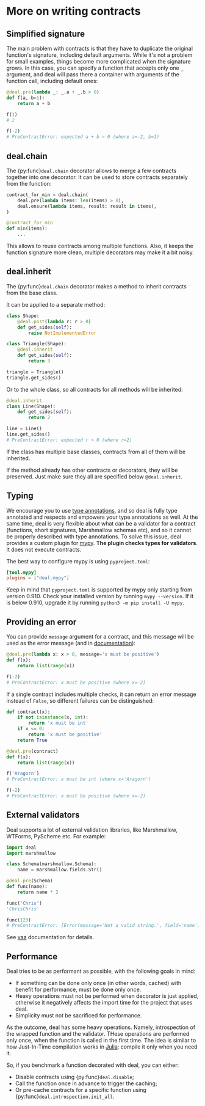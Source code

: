# More on writing contracts

## Simplified signature

The main problem with contracts is that they have to duplicate the original function's signature, including default arguments. While it's not a problem for small examples, things become more complicated when the signature grows. In this case, you can specify a function that accepts only one `_` argument, and deal will pass there a container with arguments of the function call, including default ones:

```python
@deal.pre(lambda _: _.a + _.b > 0)
def f(a, b=1):
    return a + b

f(1)
# 2

f(-2)
# PreContractError: expected a + b > 0 (where a=-2, b=1)
```

## deal.chain

The {py:func}`deal.chain` decorator allows to merge a few contracts together into one decorator. It can be used to store contracts separately from the function:

```python run
contract_for_min = deal.chain(
    deal.pre(lambda items: len(items) > 0),
    deal.ensure(lambda items, result: result in items),
)

@contract_for_min
def min(items):
    ...
```

This allows to reuse contracts among multiple functions. Also, it keeps the function signature more clean, multiple decorators may make it a bit noisy.

## deal.inherit

The {py:func}`deal.chain` decorator makes a method to inherit contracts from the base class.

It can be applied to a separate method:

```python
class Shape:
    @deal.post(lambda r: r > 0)
    def get_sides(self):
        raise NotImplementedError

class Triangle(Shape):
    @deal.inherit
    def get_sides(self):
        return 3

triangle = Triangle()
triangle.get_sides()
```

Or to the whole class, so all contracts for all methods will be inherited:

```python
@deal.inherit
class Line(Shape):
    def get_sides(self):
        return 2

line = Line()
line.get_sides()
# PreContractError: expected r > 0 (where r=2)
```

If the class has multiple base classes, contracts from all of them will be inherited.

If the method already has other contracts or decorators, they will be preserved. Just make sure they all are specified below `@deal.inherit`.

## Typing

We encourage you to use [type annotations](https://docs.python.org/3/library/typing.html), and so deal is fully type annotated and respects and empowers your type annotations as well. At the same time, deal is very flexible about what can be a validator for a contract (functions, short signatures, Marshmallow schemas etc), and so it cannot be properly described with type annotations. To solve this issue, deal provides a custom plugin for [mypy](http://mypy-lang.org/). **The plugin checks types for validators**. It does not execute contracts.

The best way to configure mypy is using `pyproject.toml`:

```toml
[tool.mypy]
plugins = ["deal.mypy"]
```

Keep in mind that `pyproject.toml` is supported by mypy only starting from version 0.910. Check your installed version by running `mypy --version`. If it is below 0.910, upgrade it by running `python3 -m pip install -U mypy`.

## Providing an error

You can provide `message` argument for a contract, and this message will be used as the error message (and in [documentation](./docs)):

```python
@deal.pre(lambda x: x > 0, message='x must be positive')
def f(x):
    return list(range(x))

f(-2)
# PreContractError: x must be positive (where x=-2)
```

If a single contract includes multiple checks, it can return an error message instead of `False`, so different failures can be distinguished:

```python
def contract(x):
    if not isinstance(x, int):
        return 'x must be int'
    if x <= 0:
        return 'x must be positive'
    return True

@deal.pre(contract)
def f(x):
    return list(range(x))

f('Aragorn')
# PreContractError: x must be int (where x='Aragorn')

f(-2)
# PreContractError: x must be positive (where x=-2)
```

## External validators

Deal supports a lot of external validation libraries, like Marshmallow, WTForms, PyScheme etc. For example:

```python
import deal
import marshmallow

class Schema(marshmallow.Schema):
    name = marshmallow.fields.Str()

@deal.pre(Schema)
def func(name):
    return name * 2

func('Chris')
'ChrisChris'

func(123)
# PreContractError: [Error(message='Not a valid string.', field='name')] (where name=123)
```

See [vaa](https://github.com/life4/vaa) documentation for details.

## Performance

Deal tries to be as performant as possible, with the following goals in mind:

+ If something can be done only once (in other words, cached) with benefit for performance, must be done only once.
+ Heavy operations must not be performed when decorator is just applied, otherwise it negatively affects the import time for the project that uses deal.
+ Simplicity must not be sacrificed for performance.

As the outcome, deal has some heavy operations. Namely, introspection of the wrapped function and the validator. THese operations are performed only once, when the function is called in the first time. The idea is similar to how Just-In-Time compilation works in [Julia](https://julialang.org/): compile it only when you need it.

So, if you benchmark a function decorated with deal, you can either:

+ Disable contracts using {py:func}`deal.disable`;
+ Call the function once in advance to trigger the caching;
+ Or pre-cache contracts for a specific function using {py:func}`deal.introspection.init_all`.
